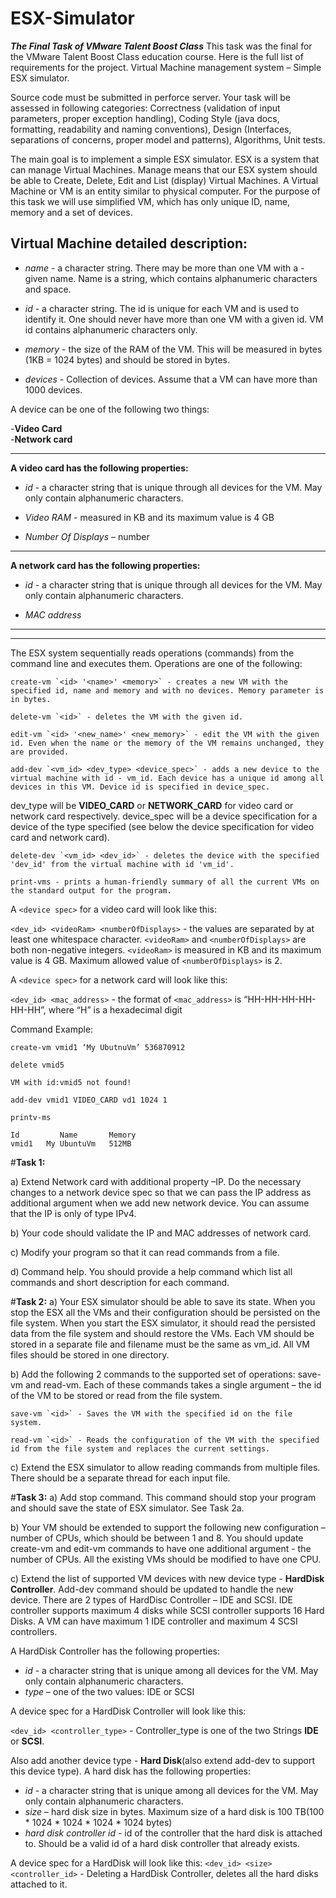 # ESX-Simulator

***The Final Task of VMware Talent Boost Class***
This task was the final for the VMware Talent Boost Class education course. Here is the full list of requirements for the project.
Virtual Machine management system – Simple ESX simulator.

Source code must be submitted in perforce server. Your task will be assessed in following categories: Correctness (validation of input parameters, proper exception handling), Coding Style (java docs, formatting, readability and naming conventions), Design (Interfaces, separations of concerns, proper model and patterns), Algorithms, Unit tests.

The main goal is to implement a simple ESX simulator. ESX is a system that can manage Virtual Machines. Manage means that our ESX system should be able to Create, Delete, Edit and List (display) Virtual Machines. A Virtual Machine or VM is an entity similar to physical computer. For the purpose of this task we will use simplified VM, which has only unique ID, name, memory and a set of devices.

Virtual Machine detailed description:
----------
- *name* - a character string. There may be more than one VM with a - given name. Name is a string, which contains alphanumeric characters and space.

- *id* - a character string. The id is unique for each VM and is used to identify it. One should never have more than one VM with a given id. VM id contains alphanumeric characters only.

- *memory* - the size of the RAM of the VM. This will be measured in bytes (1KB = 1024 bytes) and should be stored in bytes.

- *devices* - Collection of devices. Assume that a VM can have more than 1000 devices.

A device can be one of the following two things:

 -**Video Card**  
 -**Network card**


----------


**A video card has the following properties:**

- *id* - a character string that is unique through all devices for the VM. May only contain alphanumeric characters.

-  *Video RAM* - measured in KB and its maximum value is 4 GB

- *Number Of Displays* – number


----------


**A network card has the following properties:**

- *id* - a character string that is unique through all devices for the VM. May only contain alphanumeric characters.

- *MAC address*


----------


----------


The ESX system sequentially reads operations (commands) from the command line and executes them. Operations are one of the following:

	create-vm `<id> '<name>' <memory>` - creates a new VM with the specified id, name and memory and with no devices. Memory parameter is in bytes.

	delete-vm `<id>` - deletes the VM with the given id.

	edit-vm `<id> '<new_name>' <new_memory>` - edit the VM with the given id. Even when the name or the memory of the VM remains unchanged, they are provided.

	add-dev `<vm_id> <dev_type> <device_spec>` - adds a new device to the virtual machine with id - vm_id. Each device has a unique id among all devices in this VM. Device id is specified in device_spec.

dev_type will be **VIDEO_CARD** or **NETWORK_CARD** for video card or network card respectively. device_spec will be a device specification for a device of the type specified (see below the device specification for video card and network card).

	delete-dev `<vm_id> <dev_id>` - deletes the device with the specified 'dev_id' from the virtual machine with id 'vm_id'.

	print-vms - prints a human-friendly summary of all the current VMs on the standard output for the program.

A `<device spec>` for a video card will look like this:

`<dev_id> <videoRam> <numberOfDisplays>` - the values are separated by at least one whitespace character. `<videoRam>` and `<numberOfDisplays>` are both non-negative integers. `<videoRam>` is measured in KB and its maximum value is 4 GB. Maximum allowed value of `<numberOfDisplays>` is 2.

A `<device spec>` for a network card will look like this:

`<dev_id> <mac_address>` - the format of `<mac_address>` is “HH-HH-HH-HH-HH-HH”, where “H” is a hexadecimal digit

Command Example:

    create-vm vmid1 ‘My UbutnuVm’ 536870912
    
    delete vmid5
    
    VM with id:vmid5 not found!
    
    add-dev vmid1 VIDEO_CARD vd1 1024 1
    
    printv-ms
    
	Id         Name       Memory
    vmid1   My UbuntuVm   512MB

#**Task 1:**

a) Extend Network card with additional property –IP. Do the necessary changes to a network device spec so that we can pass the IP address as additional argument when we add new network device. You can assume that the IP is only of type IPv4.

b) Your code should validate the IP and MAC addresses of network card.

c) Modify your program so that it can read commands from a file.

d) Command help. You should provide a help command which list all commands and short description for each command.

#**Task 2:**
a) Your ESX simulator should be able to save its state. When you stop the ESX all the VMs and their configuration should be persisted on the file system. When you start the ESX simulator, it should read the persisted data from the file system and should restore the VMs. Each VM should be stored in a separate file and filename must be the same as vm_id. All VM files should be stored in one directory.

b) Add the following 2 commands to the supported set of operations: save-vm and read-vm. Each of these commands takes a single argument – the id of the VM to be stored or read from the file system.

	save-vm `<id>` - Saves the VM with the specified id on the file system.

	read-vm `<id>` - Reads the configuration of the VM with the specified id from the file system and replaces the current settings.
	
c) Extend the ESX simulator to allow reading commands from multiple files. There should be a separate thread for each input file.

#**Task 3:**
a) Add stop command. This command should stop your program and should save the state of ESX simulator. See Task 2a.

b) Your VM should be extended to support the following new  configuration – number of CPUs, which should be between 1 and 8. You should update create-vm and edit-vm commands to have one additional argument - the number of CPUs. All the existing VMs should be modified to have one CPU.

c) Extend the list of supported VM devices with new device type - **HardDisk Controller**. Add-dev command should be updated to handle the new device. There are 2 types of HardDisc Controller – IDE and SCSI.
IDE controller supports maximum 4 disks while SCSI controller supports 16 Hard Disks. A VM can have maximum 1 IDE controller and maximum 4 SCSI controllers.

A HardDisk Controller has the following properties:

- *id* - a character string that is unique among all devices for the VM. May only contain alphanumeric characters.
- *type* – one of the two values: IDE or SCSI

A device spec for a HardDisk Controller will look like this:

`<dev_id> <controller_type>` - Controller_type is one of the two Strings **IDE** or **SCSI**.

Also add another device type - **Hard Disk**(also extend add-dev to support this device type). A hard disk has the following properties:

- *id* - a character string that is unique among all devices for the VM. May only contain alphanumeric characters.
- *size* – hard disk size in bytes. Maximum size of a hard disk is 100 TB(100 * 1024 * 1024 * 1024 * 1024 bytes)
- *hard disk controller id* - id of the controller that the hard disk is attached to. Should be a valid id of a hard disk controller that already exists.


A device spec for a HardDisk will look like this:
`<dev_id> <size> <controller_id>` -
Deleting a HardDisk Controller, deletes all the hard disks attached to it.
